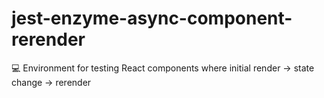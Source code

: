 # jest-enzyme-async-component-rerender
💻 Environment for testing React components where initial render -> state change -> rerender
